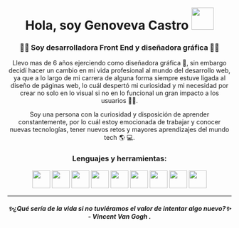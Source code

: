 <h1 align="center"> Hola, soy Genoveva Castro <img src="https://github.com/GenovevaCastro/GenovevaCastro/assets/131982616/651545c1-ae8e-435e-813a-58bea8f0e36c" width="50" height=50"/></h1> 

<div id=header align="center">
<h3>👩‍💻  Soy desarrolladora Front End y diseñadora gráfica  👩‍🎨</h3>
</div>

<div id=header align="center">
<p>Llevo mas de 6 años ejerciendo como diseñadora gráfica 🎨, sin embargo decidí hacer un cambio en mi vida profesional al mundo del desarrollo web, ya que a lo largo de mi carrera de alguna forma siempre estuve ligada al diseño de páginas web, lo cuál despertó mi curiosidad y mi necesidad por crear no solo en lo visual si no en lo funcional un gran impacto a los usuarios 👩‍💻. 

Soy una persona con la curiosidad y disposición de aprender constantemente, por lo cuál estoy emocionada de trabajar y conocer nuevas tecnologías, tener nuevos retos y mayores aprendizajes del mundo tech 🌎 💻.</p>
</div>

<div id=lenguajes align="center">
<h3>Lenguajes y herramientas:</h3>

<div id=lenguajes/tools align="center">
  <img src="https://github.com/GenovevaCastro/GenovevaCastro/assets/131982616/10e13d46-e1fd-4e75-99c7-1bdd3413597c" width="40" height="40"/>

  <img src="https://github.com/GenovevaCastro/GenovevaCastro/assets/131982616/0f4efb7a-90ea-4bde-b0c6-32a333f45631" width="40" height="40"/>

<img src="https://github.com/GenovevaCastro/GenovevaCastro/assets/131982616/d70f2414-bfda-415d-ac71-812b6bd864a1" width="40" height="40"/>

<img src="https://github.com/GenovevaCastro/GenovevaCastro/assets/131982616/a01c6820-2017-43aa-b9f1-50d9e605f128" width="40" height="40"/>

<img src="https://github.com/GenovevaCastro/GenovevaCastro/assets/131982616/b67a02be-afa8-4cf3-9e4c-f07533cb1bf1" width="40" height="40"/>

<img src="https://github.com/GenovevaCastro/GenovevaCastro/assets/131982616/fe431bc6-d7ff-4748-a1c4-8fd0bb3085ae" width="40" height="40"/>

<img src="https://github.com/GenovevaCastro/GenovevaCastro/assets/131982616/40ccee33-26fc-4aa5-9c6f-66b930877349" width="40" height="40"/>

<img src="https://github.com/GenovevaCastro/GenovevaCastro/assets/131982616/641f126b-d7ae-45e4-a1d2-b28bf3d746a0" width="40" height="40"/>

<img src="https://github.com/GenovevaCastro/GenovevaCastro/assets/131982616/a8b7e6ff-17c4-4e2e-b40b-2e245939b0ab" width="40" height="40"/>
</div>
</div>

---
<div id=header align="center">
<h5>✨¿Qué sería de la vida si no tuviéramos el valor de intentar algo nuevo?✨  -  Vincent Van Gogh .</h5>
</div>



